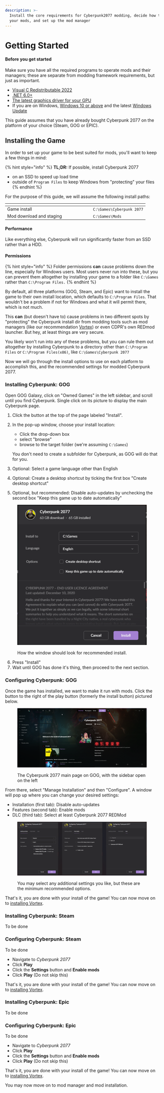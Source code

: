 ```yaml
---
description: >-
  Install the core requirements for Cyberpunk2077 modding, decide how to manage
  your mods, and set up the mod manager
---
```


# Getting Started

#### Before you get started

Make sure you have all the required programs to operate mods and their managers; these are separate from modding framework requirements, but just as important.

* [Visual C Redistributable 2022](https://learn.microsoft.com/en-us/cpp/windows/latest-supported-vc-redist?view=msvc-170)&#x20;
* [.NET 6.0+](https://dotnet.microsoft.com/en-us/download/dotnet/6.0)
* [The latest graphics driver for your GPU](https://www.wikihow.com/Update-Your-Graphics-Driver)
* If you are on Windows, [Windows 10 or above](https://www.wikihow.com/Install-Windows-10) and the latest [Windows Update](https://www.wikihow.com/Update-Windows)

This guide assumes that you have already bought Cyberpunk 2077 on the platform of your choice (Steam, GOG or EPIC).

## Installing the Game

In order to set up your game to be best suited for mods, you'll want to keep a few things in mind:

{% hint style="info" %}
**TL;DR:** If possible, install Cyberpunk 2077

* on an SSD to speed up load time
* outside of `Program Files` to keep Windows from "protecting" your files
{% endhint %}

For the purpose of this guide, we will assume the following install paths:

<table data-header-hidden><thead><tr><th width="267"></th><th></th></tr></thead><tbody><tr><td>Game install</td><td><code>C:\Games\Cyberpunk 2077</code></td></tr><tr><td>Mod download and staging</td><td><code>C:\Games\Mods</code></td></tr></tbody></table>

#### Performance

Like everything else, Cyberpunk will run significantly faster from an SSD rather than a HDD.

#### Permissions

{% hint style="info" %}
Folder permissions **can** cause problems down the line, especially for Windows users. Most users never run into these, but you can prevent them altogether by installing your game to a folder like  `C:\Games` rather than `C:\Program Files.`
{% endhint %}

By default, all three platforms (GOG, Steam, and Epic) want to install the game to their own install location, which defaults to `C:\Program Files`. That wouldn't be a problem if not for Windows and what it will permit there, which is not much.&#x20;

This **can** (but doesn't have to) cause problems in two different spots by "protecting" the Cyberpunk install dir from modding tools such as mod managers (like our recommendation [Vortex](vortex-mod-manager.md)) or even CDPR's own REDmod launcher. But hey, at least things are very secure.

You likely won't run into any of these problems, but you can rule them out altogether by installing Cyberpunk to a directory other than `C:\Program Files` or `C:\Program Files(x86)`, like `C:\Games\Cyberpunk 2077`

Now we will go through the install options to use on each platform to accomplish this, and the recommended settings for modded Cyberpunk 2077.

### Installing Cyberpunk: GOG

Open GOG Galaxy, click on "Owned Games" in the left sidebar, and scroll until you find Cyberpunk. Single click on its picture to display the main Cyberpunk page.&#x20;

1. Click the button at the top of the page labeled "Install".&#x20;
2.  In the pop-up window, choose your install location:

    * Click the drop-down box
    * select "browse"
    * browse to the target folder (we're assuming `C:\Games`)&#x20;

    You don't need to create a subfolder for Cyberpunk, as GOG will do that for you.
3. Optional: Select a game language other than English
4. Optional: Create a desktop shortcut by ticking the first box "Create desktop shortcut"
5. Optional, but recommended: Disable auto-updates by unchecking the second box "Keep this game up to date automatically"

<figure><img src="../../../.gitbook/assets/image (3).png" alt=""><figcaption><p>How the window should look for recommended install.</p></figcaption></figure>

6. Press "Install"
7. Wait until GOG has done it's thing, then proceed to the next section.

### Configuring Cyberpunk: GOG

Once the game has installed, we want to make it run with mods. Click the button to the right of the play button (formerly the install button) pictured below.

<figure><img src="../../../.gitbook/assets/image.png" alt=""><figcaption><p>The Cyberpunk 2077 main page on GOG, with the sidebar open on the left</p></figcaption></figure>

From there, select "Manage Installation" and then "Configure". A window will pop up where you can change your desired settings:

* Installation (first tab): Disable auto-updates
* Features (second tab): Enable mods
* DLC (third tab): Select at least Cyberpunk 2077 REDMod

<figure><img src="../../../.gitbook/assets/image (4).png" alt=""><figcaption><p>You may select any additional settings you like, but these are the minimum recommended options.</p></figcaption></figure>

That's it, you are done with your install of the game! You can now move on to [installing Vortex](vortex-mod-manager.md).

### Installing Cyberpunk: Steam

To be done

### Configuring Cyberpunk: Steam

To be done

* Navigate to _Cyberpunk 2077_
* Click **Play**
* Click the **Settings** button and **Enable mods**
* Click **Play** (Do not skip this)

That's it, you are done with your install of the game! You can now move on to [installing Vortex](vortex-mod-manager.md).

### Installing Cyberpunk: Epic

To be done

### Configuring Cyberpunk: Epic

To be done

* Navigate to _Cyberpunk 2077_
* Click **Play**
* Click the **Settings** button and **Enable mods**
* Click **Play** (Do not skip this)

That's it, you are done with your install of the game! You can now move on to [installing Vortex](vortex-mod-manager.md).

You may now move on to mod manager and mod installation.
